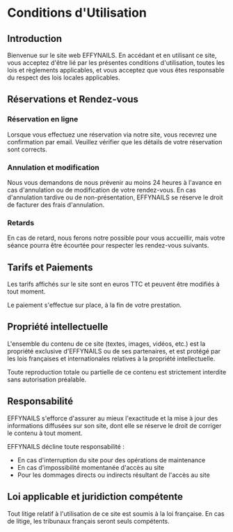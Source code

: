 # Conditions d'Utilisation

## Introduction

Bienvenue sur le site web EFFYNAILS. En accédant et en utilisant ce site, vous acceptez d'être lié par les présentes conditions d'utilisation, toutes les lois et règlements applicables, et vous acceptez que vous êtes responsable du respect des lois locales applicables.

## Réservations et Rendez-vous

### Réservation en ligne

Lorsque vous effectuez une réservation via notre site, vous recevrez une confirmation par email. Veuillez vérifier que les détails de votre réservation sont corrects.

### Annulation et modification

Nous vous demandons de nous prévenir au moins 24 heures à l'avance en cas d'annulation ou de modification de votre rendez-vous. En cas d'annulation tardive ou de non-présentation, EFFYNAILS se réserve le droit de facturer des frais d'annulation.

### Retards

En cas de retard, nous ferons notre possible pour vous accueillir, mais votre séance pourra être écourtée pour respecter les rendez-vous suivants.

## Tarifs et Paiements

Les tarifs affichés sur le site sont en euros TTC et peuvent être modifiés à tout moment.

Le paiement s'effectue sur place, à la fin de votre prestation.

## Propriété intellectuelle

L'ensemble du contenu de ce site (textes, images, vidéos, etc.) est la propriété exclusive d'EFFYNAILS ou de ses partenaires, et est protégé par les lois françaises et internationales relatives à la propriété intellectuelle.

Toute reproduction totale ou partielle de ce contenu est strictement interdite sans autorisation préalable.

## Responsabilité

EFFYNAILS s'efforce d'assurer au mieux l'exactitude et la mise à jour des informations diffusées sur son site, dont elle se réserve le droit de corriger le contenu à tout moment.

EFFYNAILS décline toute responsabilité :

-   En cas d'interruption du site pour des opérations de maintenance
-   En cas d'impossibilité momentanée d'accès au site
-   Pour les dommages directs ou indirects résultant de l'accès au site

## Loi applicable et juridiction compétente

Tout litige relatif à l'utilisation de ce site est soumis à la loi française.
En cas de litige, les tribunaux français seront seuls compétents.
